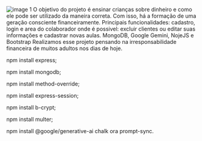 ![image 1](https://github.com/user-attachments/assets/58e39c18-9c4f-4b54-82df-53f34268eb01)
O objetivo do projeto é ensinar crianças sobre dinheiro e como ele pode ser utilizado da maneira correta. Com isso, há a formação de uma geração consciente financeiramente.
Principais funcionalidades: cadastro, login e area do colaborador onde é possivel: excluir clientes ou editar suas informações e cadastrar novas aulas.
MongoDB, Google Gemini, NojeJS e Bootstrap
Realizamos esse projeto pensando na irresponsabilidade financeira de muitos adultos nos dias de hoje.

npm install express;

npm install mongodb;

npm install method-override;

npm install express-session;

npm install b-crypt;

npm install multer;

npm install @google/generative-ai chalk ora prompt-sync.
